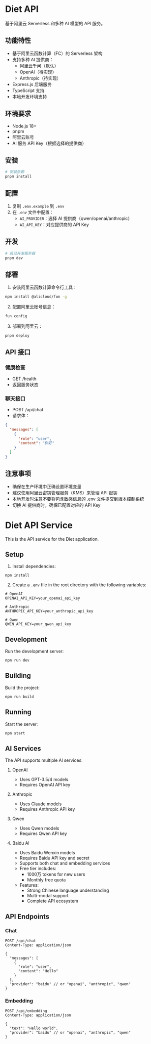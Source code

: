 # Diet API

基于阿里云 Serverless 和多种 AI 模型的 API 服务。

## 功能特性

- 基于阿里云函数计算（FC）的 Serverless 架构
- 支持多种 AI 提供商：
  - 阿里云千问（默认）
  - OpenAI（待实现）
  - Anthropic（待实现）
- Express.js 后端服务
- TypeScript 支持
- 本地开发环境支持

## 环境要求

- Node.js 18+
- pnpm
- 阿里云账号
- AI 服务 API Key（根据选择的提供商）

## 安装

```bash
# 安装依赖
pnpm install
```

## 配置

1. 复制 `.env.example` 到 `.env`
2. 在 `.env` 文件中配置：
   - `AI_PROVIDER`：选择 AI 提供商（qwen/openai/anthropic）
   - `AI_API_KEY`：对应提供商的 API Key

## 开发

```bash
# 启动开发服务器
pnpm dev
```

## 部署

1. 安装阿里云函数计算命令行工具：
```bash
npm install @alicloud/fun -g
```

2. 配置阿里云账号信息：
```bash
fun config
```

3. 部署到阿里云：
```bash
pnpm deploy
```

## API 接口

### 健康检查
- GET /health
- 返回服务状态

### 聊天接口
- POST /api/chat
- 请求体：
```json
{
  "messages": [
    {
      "role": "user",
      "content": "你好"
    }
  ]
}
```

## 注意事项

- 确保在生产环境中正确设置环境变量
- 建议使用阿里云密钥管理服务（KMS）来管理 API 密钥
- 本地开发时注意不要将包含敏感信息的 .env 文件提交到版本控制系统
- 切换 AI 提供商时，确保已配置对应的 API Key

# Diet API Service

This is the API service for the Diet application.

## Setup

1. Install dependencies:
```bash
npm install
```

2. Create a `.env` file in the root directory with the following variables:
```env
# OpenAI
OPENAI_API_KEY=your_openai_api_key

# Anthropic
ANTHROPIC_API_KEY=your_anthropic_api_key

# Qwen
QWEN_API_KEY=your_qwen_api_key
```

## Development

Run the development server:
```bash
npm run dev
```

## Building

Build the project:
```bash
npm run build
```

## Running

Start the server:
```bash
npm start
```

## AI Services

The API supports multiple AI services:

1. OpenAI
   - Uses GPT-3.5/4 models
   - Requires OpenAI API key

2. Anthropic
   - Uses Claude models
   - Requires Anthropic API key

3. Qwen
   - Uses Qwen models
   - Requires Qwen API key

4. Baidu AI
   - Uses Baidu Wenxin models
   - Requires Baidu API key and secret
   - Supports both chat and embedding services
   - Free tier includes:
     - 1000万 tokens for new users
     - Monthly free quota
   - Features:
     - Strong Chinese language understanding
     - Multi-modal support
     - Complete API ecosystem

## API Endpoints

### Chat

```http
POST /api/chat
Content-Type: application/json

{
  "messages": [
    {
      "role": "user",
      "content": "Hello"
    }
  ],
  "provider": "baidu" // or "openai", "anthropic", "qwen"
}
```

### Embedding

```http
POST /api/embedding
Content-Type: application/json

{
  "text": "Hello world",
  "provider": "baidu" // or "openai", "anthropic", "qwen"
}
```
 